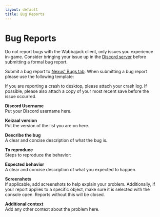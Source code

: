 ```yaml
---
layout: default
title: Bug Reports
---
```

# Bug Reports
Do not report bugs with the Wabbajack client, only issues you experience in-game. Consider bringing your issue up in the [Discord server](https://discord.gg/eYZJFP8) before submitting a formal bug report.

Submit a bug report to [Nexus' Bugs tab](https://www.nexusmods.com/skyrimspecialedition/mods/68997?tab=bugs). When submitting a bug report please use the following template:

If you are reporting a crash to desktop, please attach your crash log. If possible, please also attach a copy of your most recent save before the issue occurred.

**Discord Username**\
Put your Discord username here.

**Keizaal version**\
Put the version of the list you are on here.

**Describe the bug**\
A clear and concise description of what the bug is.

**To reproduce**\
Steps to reproduce the behavior:

**Expected behavior**\
A clear and concise description of what you expected to happen.

**Screenshots**\
If applicable, add screenshots to help explain your problem. Additionally, if your report applies to a specific object, make sure it is selected with the console open. Reports without this will be closed.

**Additional context**\
Add any other context about the problem here.
